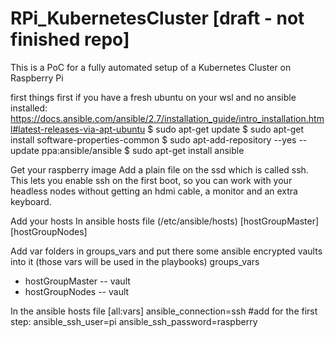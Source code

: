# RPi_KubernetesCluster [draft - not finished repo]
This is a PoC for a fully automated setup of a Kubernetes Cluster on Raspberry Pi

first things first
if you have a fresh ubuntu on your wsl and no ansible installed:
https://docs.ansible.com/ansible/2.7/installation_guide/intro_installation.html#latest-releases-via-apt-ubuntu
$ sudo apt-get update
$ sudo apt-get install software-properties-common
$ sudo apt-add-repository --yes --update ppa:ansible/ansible
$ sudo apt-get install ansible

Get your raspberry image
Add a plain file on the ssd which is called ssh. This lets you enable ssh on the first boot, so you can work with your headless nodes without getting an hdmi cable, a monitor and an extra keyboard.

Add your hosts
In ansible hosts file (/etc/ansible/hosts)
[hostGroupMaster]
[hostGroupNodes]

Add var folders in groups_vars and put there some ansible encrypted vaults into it (those vars will be used in the playbooks)
groups_vars
- hostGroupMaster
-- vault
- hostGroupNodes
-- vault

In the ansible hosts file
[all:vars]
ansible_connection=ssh
#add for the first step:
ansible_ssh_user=pi
ansible_ssh_password=raspberry
